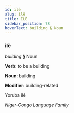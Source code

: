 ```yaml
---
id: ilë
slug: ilë
title: İLË
sidebar_position: 78
hoverText: building § Noun
---
```


### ilë

*building* **§** Noun

**Verb**: to be a building

**Noun**: building

**Modifier**: building-related

Yoruba ilé  

*Niger-Congo Language Family*